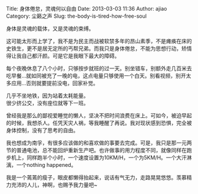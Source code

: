 Title: 身体倦怠，灵魂何以自由
Date: 2013-03-03 11:36
Author: ajiao
Category: 尘籁之声
Slug: the-body-is-tired-how-free-soul

身体是灵魂的载体，又是灵魂的束缚。

这可能太形而上学了，我不是为民主而战被软禁多年的昂山素季，不是瘫痪在床的史铁生，更不是居无定所的丐帮兄弟。而我只是身体倦怠，不能为思想行动，矫情得让我自己都汗颜。可是它是我眼下最大的障碍。

每个夜晚休息了八个小时，只够按步就班的过一天。别坐错车，别额外走几百米去吃早餐...就如同被充了一晚的电，这点电量只够使用一个白天。别看视频，别开太多应用...否则就要提前没电，回家补觉。

几乎不坐地铁，因为站着太耗能量。  
很少挤公交，没有座位就等下一班。  

曾经我是那么的鄙视爱睡觉的懒人，坚决不把时间浪费在床上。可如今，被迫早起的时候，我想杀人。任凭天灾人祸，等我睡醒了再说。我对现状感到恐惧，完全被身体控制，没有了思考的自由。

我也想成为南孚，有很多应该做的和喜欢做的事要去完成。可是，我只是那一元两节的普通电池，总不能回炉重新生产吧。也许做事的用力程度不同，就像同样在跑步机上，同样跑半个小时，一个速度设置为10KM/H，一个为5KM/H。一个大汗淋漓，一个nothing
happened。

我是一个蔫蔫的瘦子，眼皮都懒得抬起来，说话有气无力，走路晃晃悠悠。羡慕精力充沛的人儿，神啊，也赐予我力量吧\~
